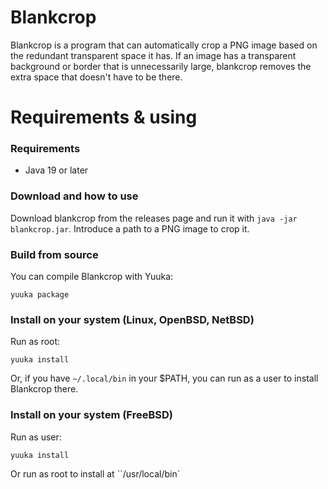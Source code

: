 # Blankcrop

Blankcrop is a program that can automatically crop a PNG image based on the redundant transparent space it has. If an image has a transparent background or border that is unnecessarily large, blankcrop removes the extra space that doesn't have to be there.

# Requirements & using

### Requirements
* Java 19 or later

### Download and how to use

Download blankcrop from the releases page and run it with `java -jar blankcrop.jar`. Introduce a path to a PNG image to crop it.

### Build from source

You can compile Blankcrop with Yuuka:

```
yuuka package
```

### Install on your system (Linux, OpenBSD, NetBSD)
Run as root:
```
yuuka install
```
Or, if you have `~/.local/bin` in your $PATH, you can run as a user to install Blankcrop there.

### Install on your system (FreeBSD)
Run as user:
```
yuuka install
```
Or run as root to install at ``/usr/local/bin`
